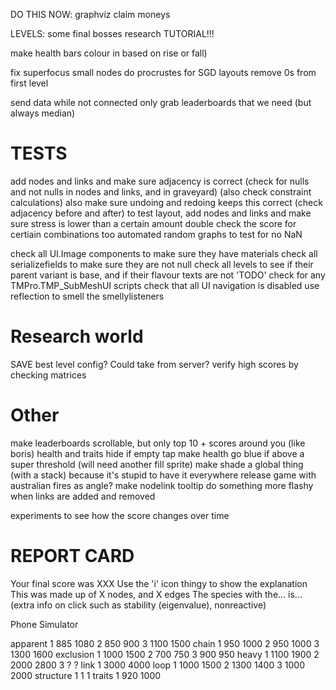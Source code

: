 DO THIS NOW:
graphviz
claim moneys

LEVELS:
some final bosses
research TUTORIAL!!!

make health bars colour in based on rise or fall)

fix superfocus small nodes
do procrustes for SGD layouts
remove 0s from first level

send data while not connected
only grab leaderboards that we need (but always median)

# TESTS
add nodes and links and make sure adjacency is correct (check for nulls and not nulls in nodes and links, and in graveyard) (also check constraint calculations)
also make sure undoing and redoing keeps this correct (check adjacency before and after)
to test layout, add nodes and links and make sure stress is lower than a certain amount
double check the score for certiain combinations too
automated random graphs to test for no NaN

check all UI.Image components to make sure they have materials
check all serializefields to make sure they are not null
check all levels to see if their parent variant is base, and if their flavour texts are not 'TODO'
check for any TMPro.TMP_SubMeshUI scripts
check that all UI navigation is disabled
use reflection to smell the smellylisteners

# Research world
SAVE best level config? Could take from server?
verify high scores by checking matrices

# Other
make leaderboards scrollable, but only top 10 + scores around you (like boris)
health and traits hide if empty tap
make health go blue if above a super threshold (will need another fill sprite)
make shade a global thing (with a stack) because it's stupid to have it everywhere
release game with australian fires as angle?
make nodelink tooltip do something more flashy when links are added and removed

experiments to see how the score changes over time

# REPORT CARD
Your final score was XXX
Use the 'i' icon thingy to show the explanation This was made up of X nodes, and X edges
The species with the... is...
(extra info on click such as stability (eigenvalue), nonreactive)


Phone Simulator


apparent
1 885 1080
2 850 900
3 1100 1500
chain
1 950 1000
2 950 1000
3 1300 1600
exclusion
1 1000 1500
2 700 750
3 900 950
heavy
1 1100 1900
2 2000 2800
3 ? ?
link
1 3000 4000
loop
1 1000 1500
2 1300 1400
3 1000 2000
structure
1 1 1
traits
1 920 1000
